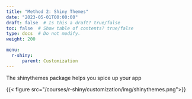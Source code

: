 ```yaml
---
title: "Method 2: Shiny Themes"
date: "2023-05-01T00:00:00"
draft: false  # Is this a draft? true/false
toc: false  # Show table of contents? true/false
type: docs  # Do not modify.
weight: 200

menu:
  r-shiny:
      parent: Customization
---
```


The shinythemes package helps you spice up your app

{{< figure src="/courses/r-shiny/customization/img/shinythemes.png">}}
